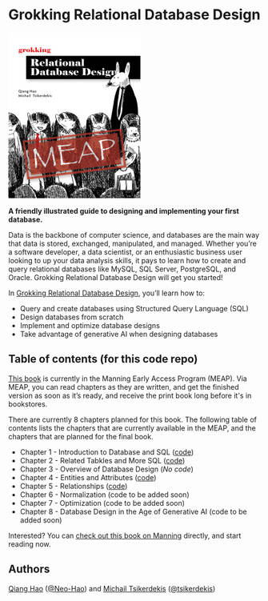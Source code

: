 # Grokking Relational Database Design

[<img src="images/Hao-HI-MEAP.jpg">](http://mng.bz/1J2q)

**A friendly illustrated guide to designing and implementing your first database.**

Data is the backbone of computer science, and databases are the main way that data is stored, exchanged, manipulated, and managed. Whether you’re a software developer, a data scientist, or an enthusiastic business user looking to up your data analysis skills, it pays to learn how to create and query relational databases like MySQL, SQL Server, PostgreSQL, and Oracle. Grokking Relational Database Design will get you started!

In [Grokking Relational Database Design](http://mng.bz/1J2q), you’ll learn how to:

- Query and create databases using Structured Query Language (SQL)
- Design databases from scratch
- Implement and optimize database designs
- Take advantage of generative AI when designing databases


## Table of contents (for this code repo)

[This book](http://mng.bz/1J2q) is currently in the Manning Early Access Program (MEAP). Via MEAP, you can read chapters as they are written, and get the finished version as soon as it’s ready, and receive the print book long before it's in bookstores.

There are currently 8 chapters planned for this book. The following table of contents lists the chapters that are currently available in the MEAP, and the chapters that are planned for the final book.

- Chapter 1 - Introduction to Database and SQL ([code](./chapter_01/))
- Chapter 2 - Related Tabkles and More SQL ([code](./chapter_02/))
- Chapter 3 - Overview of Database Design (*No code*)
- Chapter 4 - Entities and Attributes ([code](./chapter_04/))
- Chapter 5 - Relationships ([code](./chapter_05/))
- Chapter 6 - Normalization (code to be added soon)
- Chapter 7 - Optimization  (code to be added soon)
- Chapter 8 - Database Design in the Age of Generative AI (code to be added soon)

Interested? You can [check out this book on Manning](http://mng.bz/1J2q) directly, and start reading now.

## Authors
[Qiang Hao](https://qhao.info/) ([@Neo-Hao](https://github.com/Neo-Hao)) and [Michail Tsikerdekis](http://michael.tsikerdekis.com) ([@tsikerdekis](https://github.com/tsikerdekis))
